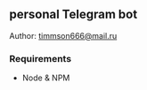 ## personal Telegram bot 

Author: [timmson666@mail.ru](mailto:timmson666@mail.ru)

### Requirements

 * Node & NPM